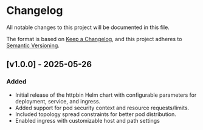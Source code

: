 # Changelog

All notable changes to this project will be documented in this file.

The format is based on [Keep a Changelog](https://keepachangelog.com/en/1.0.0/), and this project adheres to [Semantic Versioning](https://semver.org/spec/v2.0.0.html).

## [v1.0.0] - 2025-05-26

### Added
- Initial release of the httpbin Helm chart with configurable parameters for deployment, service, and ingress.
- Added support for pod security context and resource requests/limits.
- Included topology spread constraints for better pod distribution.
- Enabled ingress with customizable host and path settings
